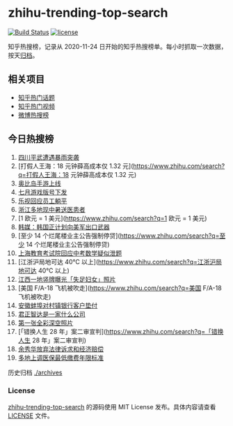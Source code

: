# zhihu-trending-top-search

[![Build Status](https://github.com/justjavac/zhihu-trending-top-search/workflows/ci/badge.svg?branch=main)](https://github.com/justjavac/zhihu-trending-top-search/actions)
[![license](https://img.shields.io/github/license/justjavac/zhihu-trending-top-search)](https://github.com/justjavac/zhihu-trending-top-search/blob/main/LICENSE)

知乎热搜榜，记录从 2020-11-24 日开始的知乎热搜榜单。每小时抓取一次数据，按天[归档](./archives)。

## 相关项目

- [知乎热门话题](https://github.com/justjavac/zhihu-trending-hot-questions)
- [知乎热门视频](https://github.com/justjavac/zhihu-trending-hot-video)
- [微博热搜榜](https://github.com/justjavac/weibo-trending-hot-search)

## 今日热搜榜

<!-- BEGIN -->
<!-- 最后更新时间 Wed Jul 13 2022 12:33:38 GMT+0800 (China Standard Time) -->

1. [四川平武遭遇暴雨突袭](https://www.zhihu.com/search?q=四川平武遭遇暴雨突袭)
1. [打假人王海：18 元钟薛高成本仅 1.32 元](https://www.zhihu.com/search?q=打假人王海：18 元钟薛高成本仅
   1.32 元)
1. [奥比岛手游上线](https://www.zhihu.com/search?q=奥比岛手游上线)
1. [七月游戏版号下发](https://www.zhihu.com/search?q=七月游戏版号下发)
1. [乐视回应员工躺平](https://www.zhihu.com/search?q=乐视回应员工躺平)
1. [浙江多地现中暑送医患者](https://www.zhihu.com/search?q=浙江多地现中暑送医患者)
1. [1 欧元 = 1 美元](https://www.zhihu.com/search?q=1 欧元 = 1 美元)
1. [韩媒：韩国正计划向美军出口武器](https://www.zhihu.com/search?q=韩媒：韩国正计划向美军出口武器)
1. [至少 14 个烂尾楼业主公告强制停贷](https://www.zhihu.com/search?q=至少 14 个烂尾楼业主公告强制停贷)
1. [上海教育考试院回应中考数学疑似泄题](https://www.zhihu.com/search?q=上海教育考试院回应中考数学疑似泄题)
1. [江浙沪局地可达 40℃ 以上](https://www.zhihu.com/search?q=江浙沪局地可达 40℃ 以上)
1. [江西一地竖牌曝光「失足妇女」照片](https://www.zhihu.com/search?q=江西一地竖牌曝光「失足妇女」照片)
1. [美国 F/A-18 飞机被吹走](https://www.zhihu.com/search?q=美国 F/A-18 飞机被吹走)
1. [安徽蚌埠对村镇银行客户垫付](https://www.zhihu.com/search?q=安徽蚌埠对村镇银行客户垫付)
1. [君正智达是一家什么公司](https://www.zhihu.com/search?q=君正智达是一家什么公司)
1. [第一张全彩深空照片](https://www.zhihu.com/search?q=第一张全彩深空照片)
1. [「错换人生 28 年」案二审宣判](https://www.zhihu.com/search?q=「错换人生 28 年」案二审宣判)
1. [余秀华放弃法律诉求和经济赔偿](https://www.zhihu.com/search?q=余秀华放弃法律诉求和经济赔偿)
1. [多地上调医保最低缴费年限标准](https://www.zhihu.com/search?q=多地上调医保最低缴费年限标准)

<!-- END -->

历史归档 [./archives](./archives)

### License

[zhihu-trending-top-search](https://github.com/justjavac/zhihu-trending-top-search)
的源码使用 MIT License 发布。具体内容请查看 [LICENSE](./LICENSE) 文件。

